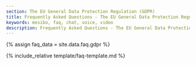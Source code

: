 ```yaml
---
section: The EU General Data Protection Regulation (GDPR)
title: Frequently Asked Questions - The EU General Data Protection Regulation (GDPR)
keywords: mesibo, faq, chat, voice, video
description: Frequently Asked Questions - The EU General Data Protection Regulation (GDPR)
---
```

{% assign faq_data = site.data.faq.gdpr %}

{% include_relative template/faq-template.md  %}
